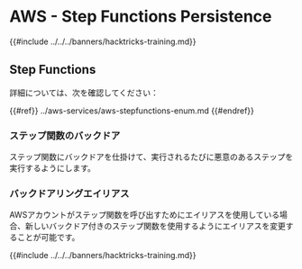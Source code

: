 # AWS - Step Functions Persistence

{{#include ../../../banners/hacktricks-training.md}}

## Step Functions

詳細については、次を確認してください：

{{#ref}}
../aws-services/aws-stepfunctions-enum.md
{{#endref}}

### ステップ関数のバックドア

ステップ関数にバックドアを仕掛けて、実行されるたびに悪意のあるステップを実行するようにします。

### バックドアリングエイリアス

AWSアカウントがステップ関数を呼び出すためにエイリアスを使用している場合、新しいバックドア付きのステップ関数を使用するようにエイリアスを変更することが可能です。

{{#include ../../../banners/hacktricks-training.md}}
